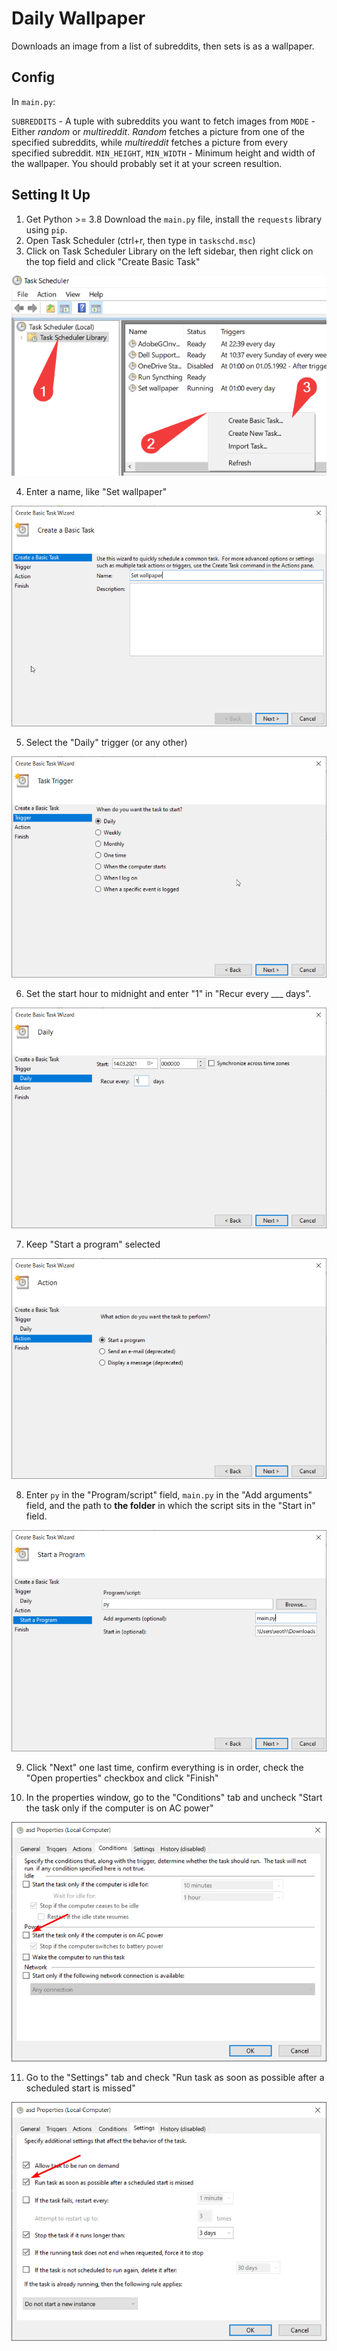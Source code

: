 # Daily Wallpaper

Downloads an image from a list of subreddits, then sets is as a wallpaper.

## Config

In `main.py`:

`SUBREDDITS` - A tuple with subreddits you want to fetch images from
`MODE` - Either *random* or *multireddit*. *Random* fetches a picture from one of the specified subreddits, while *multireddit* fetches a picture from every specified subreddit.
`MIN_HEIGHT`, `MIN_WIDTH` - Minimum height and width of the wallpaper. You should probably set it at your screen resultion.

## Setting It Up

1.  Get Python >= 3.8 Download the `main.py` file, install the `requests` library using `pip`.
2. Open Task Scheduler (ctrl+r, then type in `taskschd.msc`)
3. Click on Task Scheduler Library on the left sidebar, then right click on the top field and click "Create Basic Task"

![Create basic task](img/BcXAu1qtOD.png)

4. Enter a name, like "Set wallpaper"

![Name input field](img/mmc_eYeVhkmzHK.png)

5. Select the "Daily" trigger (or any other)

![Trigger selection window](img/mmc_PdxKyGqABc.png)

6. Set the start hour to midnight and enter "1" in "Recur every ___ days".

![Interval config window](img/mmc_0yC8Pr15JS.png)

7. Keep "Start a program" selected

![Action selection window](img/mmc_R2s9w49PG8.png)

8. Enter `py` in the "Program/script" field, `main.py` in the "Add arguments" field, and the path to __the folder__ in which the script sits in the "Start in" field.

![Start a program config window](img/mmc_YJfbO0YW2o.png)

9. Click "Next" one last time, confirm everything is in order, check the "Open properties" checkbox and click "Finish"

10. In the properties window, go to the "Conditions" tab and uncheck "Start the task only if the computer is on AC power"

![Properties/Conditions window](img/f8ngTOKx90.png)

11. Go to the "Settings" tab and check "Run task as soon as possible after a scheduled start is missed"

![Properties/Settings window](img/shPwDsqBEw.png)
